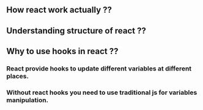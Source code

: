 ## How react work actually ??
## Understanding structure of react ??

## Why to use hooks in react ??

### React provide hooks to update different variables at different places.

### Without react hooks you need to use traditional js for variables manipulation.